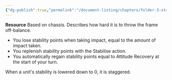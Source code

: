```yaml
---
{"dg-publish":true,"permalink":"/document-listing/chapters/folder-3-statistics/chassis-stats-folder/stability/"}
---
```


**Resource**
Based on chassis. Describes how hard it is to throw the frame off-balance.
- You lose stability points when taking impact, equal to the amount of impact taken.
- You replenish stability points with the Stabilise action.
- You automatically regain stability points equal to Attitude Recovery at the start of your turn.

When a unit's stability is lowered down to 0, it is staggered.